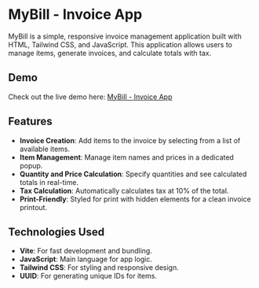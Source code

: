 # MyBill - Invoice App

MyBill is a simple, responsive invoice management application built with HTML, Tailwind CSS, and JavaScript. This application allows users to manage items, generate invoices, and calculate totals with tax.

## Demo

Check out the live demo here: [MyBill - Invoice App](https://invoice-vite-snl.netlify.app/)

## Features

- **Invoice Creation**: Add items to the invoice by selecting from a list of available items.
- **Item Management**: Manage item names and prices in a dedicated popup.
- **Quantity and Price Calculation**: Specify quantities and see calculated totals in real-time.
- **Tax Calculation**: Automatically calculates tax at 10% of the total.
- **Print-Friendly**: Styled for print with hidden elements for a clean invoice printout.

## Technologies Used

- **Vite**: For fast development and bundling.
- **JavaScript**: Main language for app logic.
- **Tailwind CSS**: For styling and responsive design.
- **UUID**: For generating unique IDs for items.
